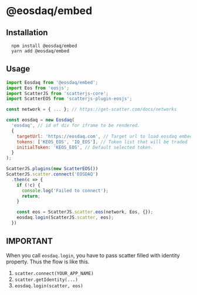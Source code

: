 # @eosdaq/embed

## Installation
```
  npm install @eosdaq/embed
  yarn add @eosdaq/embed
```

## Usage

```javascript
import Eosdaq from '@eosdaq/embed';
import Eos from 'eosjs';
import ScatterJS from 'scatterjs-core';
import ScatterEOS from 'scatterjs-plugin-eosjs';

const network = { ... }; // https://get-scatter.com/docs/networks

const eosdaq = new Eosdaq(
  'eosdaq', // id of div for iframe to be rendered.
  {
    targetUrl: 'https://eosdaq.com', // Target url to load eosdaq embedding page
    tokens: ['KEOS_EOS', 'IQ_EOS'], // Token list that will be traded 
    initialToken: 'KEOS_EOS', // Default selected token.
  }
);

ScatterJS.plugins(new ScatterEOS())
ScatterJS.scatter.connect('EOSDAQ')
  .then(c => {
    if (!c) {
      console.log('Failed to connect');
      return;
    }

    const eos = ScatterJS.scatter.eos(network, Eos, {});  
    eosdaq.login(ScatterJS.scatter, eos);
  })
```

## IMPORTANT
When you call `eosdaq.login`, you have to pass scatter filled with identity property.
Thus the flow is like this.
1. `scatter.connect(YOUR_APP_NAME)`
2. `scatter.getIdentity(...)`
3. `eosdaq.login(scatter, eos)`
